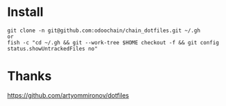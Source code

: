 # Install

```
git clone -n git@github.com:odoochain/chain_dotfiles.git ~/.gh
or 
fish -c "cd ~/.gh && git --work-tree $HOME checkout -f && git config status.showUntrackedFiles no"
```

# Thanks

https://github.com/artyommironov/dotfiles
